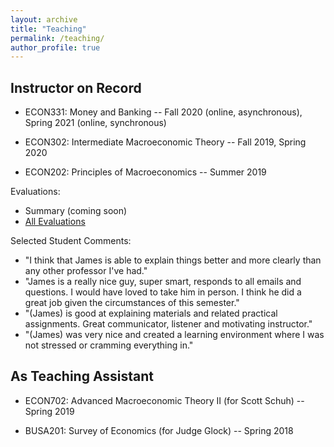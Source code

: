 ```yaml
---
layout: archive
title: "Teaching"
permalink: /teaching/
author_profile: true
---
```


## Instructor on Record

- ECON331: Money and Banking -- Fall 2020 (online, asynchronous), Spring 2021 (online, synchronous)

- ECON302: Intermediate Macroeconomic Theory -- Fall 2019, Spring 2020

- ECON202: Principles of Macroeconomics -- Summer 2019

Evaluations:
- Summary (coming soon)
- [All Evaluations](/files/SEI_combined_WVU.pdf)
             
Selected Student Comments:
- "I think that James is able to explain things better and more clearly than any other professor I've had."
- "James is a really nice guy, super smart, responds to all emails and questions. I would have loved to take him in person. I think he did a great job given the circumstances of this semester."
- "(James) is good at explaining materials and related practical assignments. Great communicator, listener and motivating instructor."
- "(James) was very nice and created a learning environment where I was not stressed or cramming everything in."

## As Teaching Assistant

- ECON702: Advanced Macroeconomic Theory II (for Scott Schuh) -- Spring 2019

- BUSA201: Survey of Economics (for Judge Glock) -- Spring 2018


